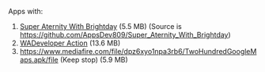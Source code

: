 Apps with:

1. [Super Aternity With Brightday](https://www.mediafire.com/file/am4cvpf9f28zrsu/SuperAternityWithBrightday.apk/file) (5.5 MB) (Source is https://github.com/AppsDev809/Super_Aternity_With_Brightday)
2. [WADeveloper Action](https://www.mediafire.com/file/k6bjy4dzdhprsfw/WADeveloperAction.apk/file) (13.6 MB)
3. https://www.mediafire.com/file/dpz6xyo1npa3rb6/TwoHundredGoogleMaps.apk/file (Keep stop) (5.9 MB)
